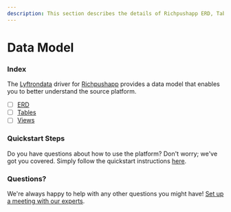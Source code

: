 ```yaml
---
description: This section describes the details of Richpushapp ERD, Tables, and Views.
---
```


# Data Model

### Index

The  [Lyftrondata](https://www.lyftrondata.com/) driver for [Richpushapp](https://www.lyftrondata.com/integration/marketing-analytics/rich-push/) provides a data model that enables you to better understand the source platform.

* [ ] [ERD](erd.md)
* [ ] [Tables](tables.md)
* [ ] [Views](views.md)

### Quickstart Steps

Do you have questions about how to use the platform? Don't worry; we've got you covered. Simply follow the quickstart instructions [here](../README.md).


### Questions? <a href="#questions" id="questions"></a>

We're always happy to help with any other questions you might have! [Set up a meeting with our experts](https://www.lyftrondata.com/book-a-meeting/).

